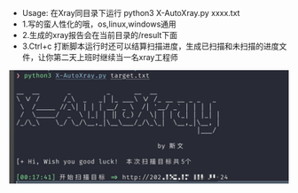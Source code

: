 * Usage: 在Xray同目录下运行 python3 X-AutoXray.py xxxx.txt
* 1.写的蛮人性化的哦，os,linux,windows通用
* 2.生成的xray报告会在当前目录的/result下面
* 3.Ctrl+c  打断脚本运行时还可以结算扫描进度，生成已扫描和未扫描的进度文件，让你第二天上班时继续当一名xray工程师

![](./run.png)
